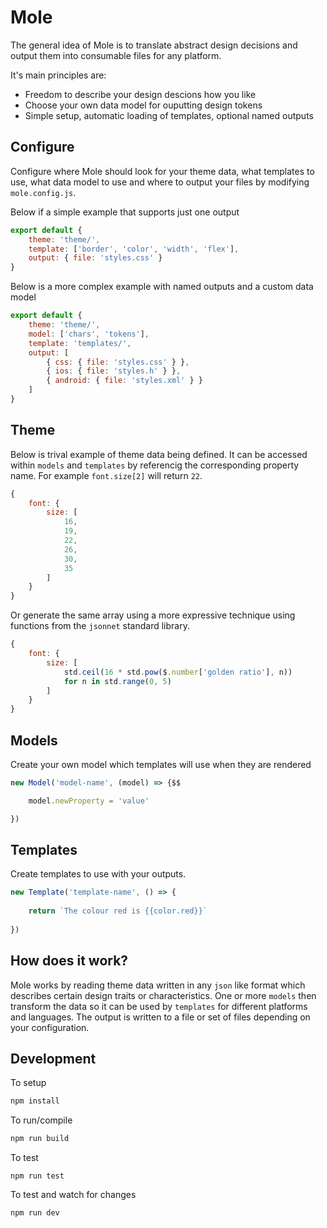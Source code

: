 # Mole

The general idea of Mole is to translate abstract design decisions and output them into consumable files for any platform.

It's main principles are:

- Freedom to describe your design descions how you like
- Choose your own data model for ouputting design tokens
- Simple setup, automatic loading of templates, optional named outputs


## Configure

Configure where Mole should look for your theme data, what templates to use, what data model to use and where to output your files by modifying `mole.config.js`.

Below if a simple example that supports just one output

```js
export default {
    theme: 'theme/',
    template: ['border', 'color', 'width', 'flex'],
    output: { file: 'styles.css' }
}

```

Below is a more complex example with named outputs and a custom data model
```js
export default {
    theme: 'theme/',
    model: ['chars', 'tokens'],
    template: 'templates/',
    output: [
        { css: { file: 'styles.css' } },
        { ios: { file: 'styles.h' } },
        { android: { file: 'styles.xml' } }
    ]
}
```

## Theme

Below is trival example of theme data being defined. It can be  accessed within `models` and `templates` by referencig the corresponding property name. For example `font.size[2]` will return `22`.

```js
{
    font: {
        size: [
            16,
            19,
            22,
            26,
            30,
            35
        ]
    }
}
```

Or generate the same array using a more expressive technique using functions from the `jsonnet` standard library.

```js
{
    font: {
        size: [
            std.ceil(16 * std.pow($.number['golden ratio'], n))
            for n in std.range(0, 5)
        ]
    }
}
```

## Models

Create your own model which templates will use when they are rendered

```js
new Model('model-name', (model) => {$$

    model.newProperty = 'value'

})
```

## Templates

Create templates to use with your outputs.

```js
new Template('template-name', () => {
    
    return `The colour red is {{color.red}}`
    
})
```

## How does it work?

Mole works by reading theme data written in any `json` like format which describes certain design traits or characteristics. One or more `models` then transform the data so it can be used by `templates` for different platforms and languages. The output is written to a file or set of files depending on your configuration.



## Development

To setup

```bash
npm install
```

To run/compile

```bash
npm run build
```

To test

```
npm run test
```

To test and watch for changes

```
npm run dev
```

